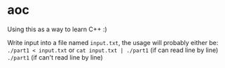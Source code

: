 # aoc
Using this as a way to learn C++ :)

Write input into a file named `input.txt`, the usage will probably either be:
`./part1 < input.txt` or `cat input.txt | ./part1` (if can read line by line)
`./part1` (if can't read line by line)
